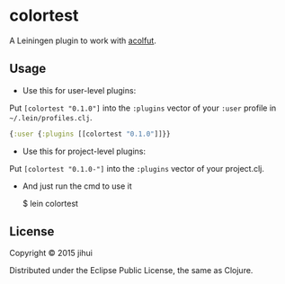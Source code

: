 # colortest

A Leiningen plugin to work with [acolfut](https://github.com/zjhmale/acolfut).

## Usage

* Use this for user-level plugins:

Put `[colortest "0.1.0"]` into the `:plugins` vector of your `:user` profile in `~/.lein/profiles.clj`.

```clojure
{:user {:plugins [[colortest "0.1.0"]]}}
```

* Use this for project-level plugins:

Put `[colortest "0.1.0-"]` into the `:plugins` vector of your project.clj.

* And just run the cmd to use it

    $ lein colortest

## License

Copyright © 2015 jihui

Distributed under the Eclipse Public License, the same as Clojure.